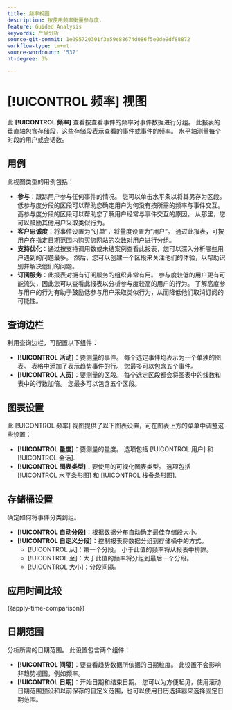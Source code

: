 ```yaml
---
title: 频率视图
description: 按使用频率衡量参与度.
feature: Guided Analysis
keywords: 产品分析
source-git-commit: 1e095720301f3e59e88674d086f5e0de9df88872
workflow-type: tm+mt
source-wordcount: '537'
ht-degree: 3%

---
```


# [!UICONTROL 频率] 视图

此 **[!UICONTROL 频率]** 查看按查看事件的频率对事件数据进行分组。 此报表的垂直轴包含存储段，这些存储段表示查看的事件或事件的频率。 水平轴测量每个时段的用户或会话数。

## 用例

此视图类型的用例包括：

* **参与**：跟踪用户参与任何事件的情况。 您可以单击水平条以将其另存为区段。 低参与度分段的区段可以帮助您确定用户为何没有按所需的频率与事件交互。 高参与度分段的区段可以帮助您了解用户经常与事件交互的原因。 从那里，您可以鼓励其他用户采取类似行为。
* **客户忠诚度**：将事件设置为“订单”，将量度设置为“用户”。 通过此报表，可按用户在指定日期范围内购买您网站的次数对用户进行分组。
* **支持优化**：通过按支持调用数或未结案例查看此报表，您可以深入分析哪些用户遇到的问题最多。 然后，您可以创建一个区段来关注他们的体验，以帮助识别并解决他们的问题。
* **订阅服务**：此报表对拥有订阅服务的组织非常有用。 参与度较低的用户更有可能流失，因此您可以查看此报表以分析参与度较高的用户的行为。 了解高度参与用户的行为有助于鼓励低参与用户采取类似行为，从而降低他们取消订阅的可能性。

## 查询边栏

利用查询边栏，可配置以下组件：

* **[!UICONTROL 活动]**：要测量的事件。 每个选定事件均表示为一个单独的图表。 表格中添加了表示趋势事件的行。 您最多可以包含五个事件。
* **[!UICONTROL 人员]**：要测量的区段。 每个选定区段都会将图表中的线数和表中的行数加倍。 您最多可以包含五个区段。

## 图表设置

此 [!UICONTROL 频率] 视图提供了以下图表设置，可在图表上方的菜单中调整这些设置：

* **[!UICONTROL 量度]**：要测量的量度。 选项包括 [!UICONTROL 用户] 和 [!UICONTROL 会话].
* **[!UICONTROL 图表类型]**：要使用的可视化图表类型。 选项包括 [!UICONTROL 水平条形图] 和 [!UICONTROL 栈叠条形图].

## 存储桶设置

确定如何将事件分类到组。

* **[!UICONTROL 自动分段]**：根据数据分布自动确定最佳存储段大小。
* **[!UICONTROL 自定义分段]**：控制报表将数据分组到存储桶中的方式。
   * [!UICONTROL 从]：第一个分段。 小于此值的频率将从报表中排除。
   * [!UICONTROL 至]：大于此值的频率将分组到最后一个分段。
   * [!UICONTROL 大小]：分段间隔。

## 应用时间比较

{{apply-time-comparison}}

## 日期范围

分析所需的日期范围。 此设置包含两个组件：

* **[!UICONTROL 间隔]**：要查看趋势数据所依据的日期粒度。 此设置不会影响非趋势视图，例如频率。
* **[!UICONTROL 日期]**：开始日期和结束日期。 您可以为方便起见，使用滚动日期范围预设和以前保存的自定义范围，也可以使用日历选择器来选择固定日期范围。
